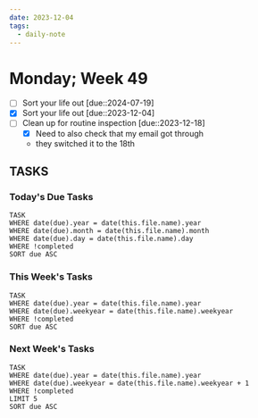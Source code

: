 ```yaml
---
date: 2023-12-04
tags:
  - daily-note
---
```


#  Monday; Week  49

- [ ] Sort your life out [due::2024-07-19]
- [x] Sort your life out [due::2023-12-04]
- [ ] Clean up for routine inspection [due::2023-12-18]
	- [x] Need to also check that my email got through 
	- they switched it to the 18th

## TASKS
### Today's Due Tasks
```dataview
TASK 
WHERE date(due).year = date(this.file.name).year
WHERE date(due).month = date(this.file.name).month
WHERE date(due).day = date(this.file.name).day
WHERE !completed
SORT due ASC
```

### This Week's Tasks
```dataview
TASK 
WHERE date(due).year = date(this.file.name).year
WHERE date(due).weekyear = date(this.file.name).weekyear
WHERE !completed
SORT due ASC
```

### Next Week's Tasks
```dataview
TASK 
WHERE date(due).year = date(this.file.name).year
WHERE date(due).weekyear = date(this.file.name).weekyear + 1
WHERE !completed
LIMIT 5
SORT due ASC
```